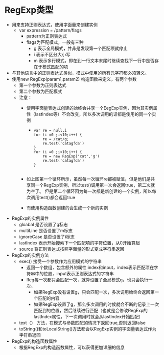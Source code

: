 # RegExp类型

* 用来支持正则表达式，使用字面量来创建实例
  * var expression = /pattern/flags  
    * pattern为正则表达式
    * flags为匹配模式，一般有三种
      * g 表示全局模式，并非是发现第一个匹配项就停止
      * i 表示不区分大小写
      * m 表示多行模式，即在到一行文本末尾时继续查找下一行中是否存在于模式匹配的项
* 与其他语言中的正则表达式类似，模式中使用的所有元字符都必须转义。
* 使用new RegExp\(param1,param2\) 构造函数来定义，有两个参数
  * 第一个参数为正则表达式
  * 第二个参数为匹配模式
  * 注意：
    * 使用字面量表达式创建的始终会共享一个EegExp实例，因为其实例属性（lastIndex等）不会改变，所以多次调用的话都是使用的同一个实例
      * ```
        var re = null,i
        for (i =0 ;i<10;i++) {
            re = /cat/g;
            re.test('catagfda')
        }
        for (i =0 ;i<10;i++) {
            re = new RegExp('cat','g')
            re.test('catagfda')
        }


        ```

    * 如上图第一个循环所示，虽然每一次循环re都被赋值，但是他们是共享同一个RegExp实例，所以test\(\)调用第一次会返回true，第二次就为空了。 但是第二个循环因为每一次都是新创建的一个实例，所以每次调用test\(\)都会返回true

    * 而使用构造函数创建的会生成一个新的实例
* RegExp的实例属性
  * gloabal  是否设置了g标志
  * multiLine 是否设置了m标志
  * ignoreCase 是否设置了i标志
  * lastIndex 表示开始搜索下一个匹配项的字符位置，从0开始算起
  * source 将正则表达式按照字面量的形式变成字符串返回
* RegExp的实例方法
  * exec\(\)  接受一个参数作为应用模式的字符串
    * 返回一个数组，包含额外的属性 index和input，index表示匹配项在字符串中的位置，input表示正则表达式的字符串
    * Reg每一次都只会匹配一次，就算设置了全局模式g，也只会执行一次。
      * 如果RegExp没有设置g，只会匹配一次，多次调用始终会返回第一个匹配的内容
      * 如果RegExp设置了g，那么多次调用的时候就会不断的记录上一次匹配到的位置，然后继续进行匹配（也就是会修改RegExp的lastIndex属性，下一次调用时就会从lastIndex开始匹配）
  * text（） 方法，在模式与参数匹配的情况下返回true,否则返回false
  * toString\(\)和toLocalString\(\)方法都会以RegExp实例的字面量表达式作为字符串返回
* RegExp的构造函数属性
  * 根据RegExp的构造函数属性，可以获得更加详细的信息




